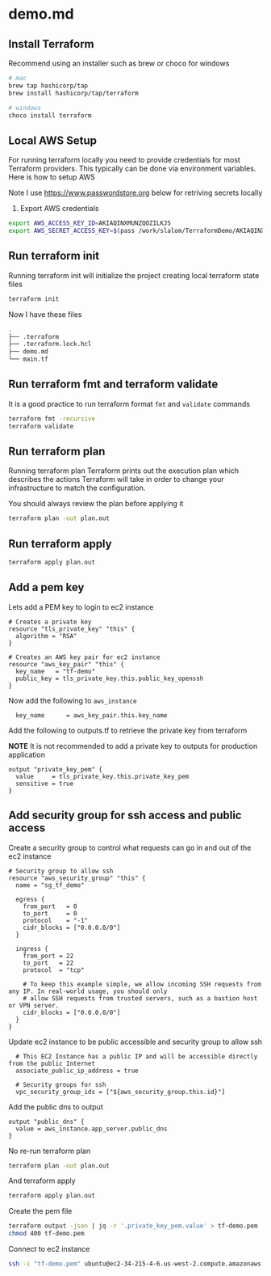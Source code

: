 # demo.md

## Install Terraform

Recommend using an installer such as brew or choco for windows

```bash
# mac
brew tap hashicorp/tap
brew install hashicorp/tap/terraform
```

``` bash
# windows
choco install terraform
```

## Local AWS Setup

For running terraform locally you need to provide credentials for most Terraform providers. This typically can be done via environment variables. Here is how to setup AWS

Note I use <https://www.passwordstore.org> below for retriving secrets locally

1. Export AWS credentials

```bash
export AWS_ACCESS_KEY_ID=AKIAQINXMUNZQOZILKJS
export AWS_SECRET_ACCESS_KEY=$(pass /work/slalom/TerraformDemo/AKIAQINXMUNZQOZILKJS)
```

## Run terraform init

Running terraform init will initialize the project creating local terraform state files

```bash
terraform init
```

Now I have these files

```bash
.
├── .terraform
├── .terraform.lock.hcl
├── demo.md
└── main.tf
```

## Run terraform fmt and terraform validate

It is a good practice to run terraform format `fmt` and `validate` commands

```bash
terraform fmt -recursive
terraform validate
```

## Run terraform plan

Running terraform plan Terraform prints out the execution plan which describes the actions Terraform will take in order to change your infrastructure to match the configuration.

You should always review the plan before applying it

```bash
terraform plan -out plan.out
```

## Run terraform apply

```bash
terraform apply plan.out
```

## Add a pem key

Lets add a PEM key to login to ec2 instance

```hcl
# Creates a private key
resource "tls_private_key" "this" {
  algorithm = "RSA"
}

# Creates an AWS key pair for ec2 instance
resource "aws_key_pair" "this" {
  key_name   = "tf-demo"
  public_key = tls_private_key.this.public_key_openssh
}
```

Now add the following to `aws_instance`

```hcl
  key_name      = aws_key_pair.this.key_name
```

Add the following to outputs.tf to retrieve the private key from terraform

**NOTE** It is not recommended to add a private key to outputs for production application

```hcl
output "private_key_pem" {
  value     = tls_private_key.this.private_key_pem
  sensitive = true
}
```

## Add security group for ssh access and public access

Create a security group to control what requests can go in and out of the ec2 instance

```hcl
# Security group to allow ssh
resource "aws_security_group" "this" {
  name = "sg_tf_demo"

  egress {
    from_port   = 0
    to_port     = 0
    protocol    = "-1"
    cidr_blocks = ["0.0.0.0/0"]
  }

  ingress {
    from_port = 22
    to_port   = 22
    protocol  = "tcp"

    # To keep this example simple, we allow incoming SSH requests from any IP. In real-world usage, you should only
    # allow SSH requests from trusted servers, such as a bastion host or VPN server.
    cidr_blocks = ["0.0.0.0/0"]
  }
}
```

Update ec2 instance to be public accessible and security group to allow ssh

```hcl
  # This EC2 Instance has a public IP and will be accessible directly from the public Internet
  associate_public_ip_address = true

  # Security groups for ssh
  vpc_security_group_ids = ["${aws_security_group.this.id}"]  
```

Add the public dns to output

```hcl
output "public_dns" {
  value = aws_instance.app_server.public_dns
}
```

No re-run terraform plan

```bash
terraform plan -out plan.out
```

And terraform apply

```bash
terraform apply plan.out
```

Create the pem file

```bash
terraform output -json | jq -r '.private_key_pem.value' > tf-demo.pem
chmod 400 tf-demo.pem
```

Connect to ec2 instance

```bash
ssh -i "tf-demo.pem" ubuntu@ec2-34-215-4-6.us-west-2.compute.amazonaws.com
```
